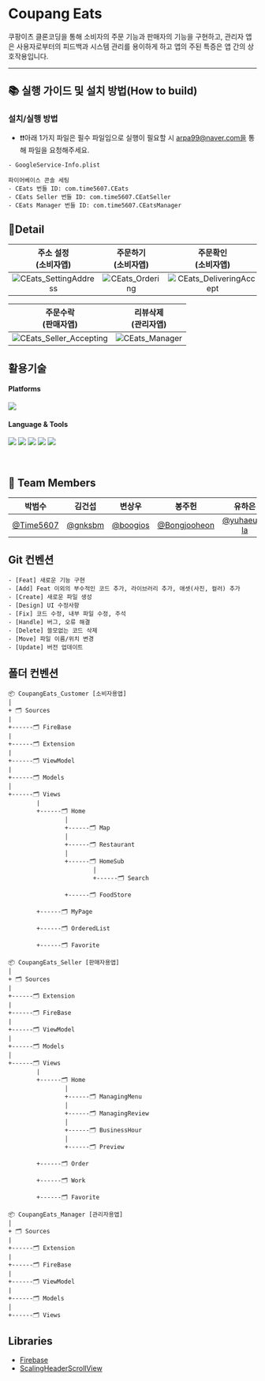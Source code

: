 # Coupang Eats

쿠팡이츠 클론코딩을 통해 소비자의 주문 기능과 판매자의 기능을 구현하고, 관리자 앱은 사용자로부터의 피드백과 시스템 관리를 용이하게 하고
앱의 주된 특증은 앱 간의 상호작용입니다.

---
## 📚 실행 가이드 및 설치 방법(How to build)

### 설치/실행 방법
* ❗️❗️아래 1가지 파일은 필수 파일임으로 실행이 필요할 시 arpa99@naver.com을 통해 파일을 요청해주세요.
```
- GoogleService-Info.plist
```

```
파이어베이스 콘솔 세팅
- CEats 번들 ID: com.time5607.CEats
- CEats Seller 번들 ID: com.time5607.CEatSeller
- CEats Manager 번들 ID: com.time5607.CEatsManager
```

## 🔎Detail
| 주소 설정<br>(소비자앱) | 주문하기<br>(소비자앱) | 주문확인<br>(소비자앱) |
|:--:|:--:|:--:|
|![CEats_SettingAddress](https://github.com/isakatty/TIL/assets/133845468/459505fa-ed83-409e-a9a6-3678add84586)|![CEats_Ordering](https://github.com/isakatty/TIL/assets/133845468/d555db8f-246b-444c-9a12-bb41f4b5dde4)|![CEats_DeliveringAccept](https://github.com/isakatty/TIL/assets/133845468/7e3be8ac-2e02-499f-b456-3732410c7ecb)|

| 주문수락<br>(판매자앱) | 리뷰삭제<br>(관리자앱)|
|:--:|:--:|
|![CEats_Seller_Accepting](https://github.com/isakatty/TIL/assets/133845468/d22583a0-bf03-4250-ab46-05228a9c0517)|![CEats_Manager](https://github.com/isakatty/TIL/assets/133845468/eb13829d-a340-44b8-a1f8-3242a4aa54b0)|
## 활용기술

#### Platforms
<img src="https://img.shields.io/badge/iOS-5A29E4?style=flat&logo=iOS&logoColor=white"/>  
    
#### Language & Tools
<img src="https://img.shields.io/badge/Xcode-147EFB?style=flat&logo=Xcode&logoColor=white"/> <img src="https://img.shields.io/badge/SwiftUI-2396F3?style=flat&logo=Swift&logoColor=white"/> <img src="https://img.shields.io/badge/Swift-F05138?style=flat&logo=swift&logoColor=white"/> <img src="https://img.shields.io/badge/Firebase-FFCA28?style=flat&logo=Firebase&logoColor=white"/> <img src="https://img.shields.io/badge/Figma-F24E1E?style=flat&logo=Figma&logoColor=white"/>

<br>

## 👥 Team Members
|**박범수**|**김건섭**|**변상우**|**봉주헌**|**유하은**|**장여훈**|**함지수**|
|:--:|:--:|:--:|:--:|:--:|:--:|:--:|
|[@Time5607](https://github.com/Time5607)|[@gnksbm](https://github.com/gnksbm)|[@boogios](https://github.com/boogios)|[@Bongjooheon](https://github.com/Bongjooheon)|[@yuhaeun-la](https://github.com/yuhaeun-la)|[@jangyeohoon](https://github.com/jangyeohoon)|[@isakatty](https://github.com/isakatty)|

## Git 컨벤션
```
- [Feat] 새로운 기능 구현
- [Add] Feat 이외의 부수적인 코드 추가, 라이브러리 추가, 애셋(사진, 컬러) 추가
- [Create] 새로운 파일 생성
- [Design] UI 수정사항
- [Fix] 코드 수정, 내부 파일 수정, 주석
- [Handle] 버그, 오류 해결
- [Delete] 쓸모없는 코드 삭제
- [Move] 파일 이름/위치 변경 
- [Update] 버전 업데이트
```


## 폴더 컨벤션

```
📦 CoupangEats_Customer [소비자용앱]
│
+ 🗂 Sources
|
+------🗂 FireBase
|
+------🗂 Extension
|
+------🗂 ViewModel
|
+------🗂 Models
│
+------🗂 Views
        |
        +------🗂 Home
                │
                +------🗂 Map
                │
                +------🗂 Restaurant
                │
                +------🗂 HomeSub
                        │
                        +------🗂 Search
                
                +------🗂 FoodStore

        +------🗂 MyPage
 
        +------🗂 OrderedList
 
        +------🗂 Favorite
```
```
📦 CoupangEats_Seller [판매자용앱]
│
+ 🗂 Sources
|
+------🗂 Extension
|
+------🗂 FireBase
|
+------🗂 ViewModel
|
+------🗂 Models
│
+------🗂 Views
        |
        +------🗂 Home
                │
                +------🗂 ManagingMenu
                │
                +------🗂 ManagingReview
                │
                +------🗂 BusinessHour
                │
                +------🗂 Preview

        +------🗂 Order
 
        +------🗂 Work
 
        +------🗂 Favorite

```
```
📦 CoupangEats_Manager [관리자용앱]
│
+ 🗂 Sources
|
+------🗂 Extension
|
+------🗂 FireBase
|
+------🗂 ViewModel
|
+------🗂 Models
│
+------🗂 Views
```
## Libraries
- [Firebase](https://github.com/firebase/firebase-ios-sdk/blob/master/LICENSE)
- [ScalingHeaderScrollView](https://github.com/exyte/ScalingHeaderScrollView)

